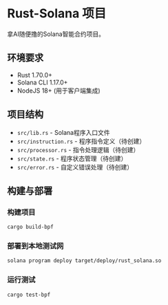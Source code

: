 # Rust-Solana 项目

拿AI随便撸的Solana智能合约项目。

## 环境要求

- Rust 1.70.0+
- Solana CLI 1.17.0+
- NodeJS 18+ (用于客户端集成)

## 项目结构

- `src/lib.rs` - Solana程序入口文件
- `src/instruction.rs` - 程序指令定义（待创建）
- `src/processor.rs` - 指令处理逻辑（待创建）
- `src/state.rs` - 程序状态管理（待创建）
- `src/error.rs` - 自定义错误处理（待创建）

## 构建与部署

### 构建项目

```bash
cargo build-bpf
```

### 部署到本地测试网

```bash
solana program deploy target/deploy/rust_solana.so
```

### 运行测试

```bash
cargo test-bpf
```